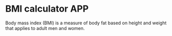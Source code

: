 # BMI calculator APP

Body mass index (BMI) is a measure of body fat based on height and weight that applies to adult men and women.
